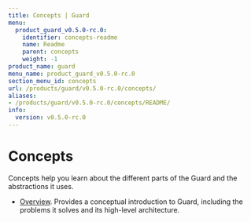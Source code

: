 ```yaml
---
title: Concepts | Guard
menu:
  product_guard_v0.5.0-rc.0:
    identifier: concepts-readme
    name: Readme
    parent: concepts
    weight: -1
product_name: guard
menu_name: product_guard_v0.5.0-rc.0
section_menu_id: concepts
url: /products/guard/v0.5.0-rc.0/concepts/
aliases:
- /products/guard/v0.5.0-rc.0/concepts/README/
info:
  version: v0.5.0-rc.0
---
```


# Concepts

Concepts help you learn about the different parts of the Guard and the abstractions it uses.

- [Overview](/products/guard/v0.5.0-rc.0/concepts/overview). Provides a conceptual introduction to Guard, including the problems it solves and its high-level architecture.
